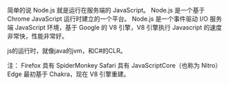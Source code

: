 简单的说 Node.js 就是运行在服务端的 JavaScript。
Node.js 是一个基于 Chrome JavaScript 运行时建立的一个平台。
Node.js 是一个事件驱动 I/O 服务端 JavaScript 环境，基于 Google 的 V8 引擎，V8 引擎执行 Javascript 的速度非常快，性能非常好。

js的运行时，就像java的jvm，和C#的CLR。

注：
Firefox 具有 SpiderMonkey
Safari 具有 JavaScriptCore（也称为 Nitro）
Edge 最初基于 Chakra，现在 V8 引擎重建。